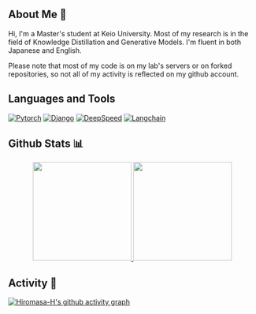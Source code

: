 <!-- - 👋 Hi, I’m @Hiromasa-H
- 👀 I’m interested in ...
- 🌱 I’m currently learning ...
- 💞️ I’m looking to collaborate on ...
- 📫 How to reach me ... -->

## About Me 👋

Hi, I'm a Master's student at Keio University. Most of my research is in the field of Knowledge Distillation and Generative Models. I'm fluent in both Japanese and English. 

Please note that most of my code is on my lab's servers or on forked repositories, so not all of my activity is reflected on my github account.

## Languages and Tools
[![Pytorch](https://img.shields.io/badge/-Pytorch-gray?style=flat&logo=Pytorch&)]()
[![Django](https://img.shields.io/badge/-Django-gray?style=flat&logo=Django&)]()
[![DeepSpeed](https://img.shields.io/badge/-DeepSpeed-grey)]()
[![Langchain](https://img.shields.io/badge/%F0%9F%A6%9C%EF%B8%8F-langchain-grey)]()


## Github Stats 📊
<p align="center">
<a href="https://github.com/Hiromasa-H">
  <img height="200em" src="https://github-readme-stats-fork-xi.vercel.app/api?username=Hiromasa-H&show_icons=true&theme=dark&count_private=true"/>
  <img height="200em" src="https://github-readme-stats-fork-xi.vercel.app/api/top-langs/?username=Hiromasa-H&layout=donut&theme=dark"/>
</a>
</p>

<!-- 
[![Contribution snake Light](https://raw.githubusercontent.com/Hiromasa-H/Hiromasa-H/output/github-snake.svg)](https://github.com/Platane/snk#gh-dark-mode-only) -->

## Activity 💪
[![Hiromasa-H's github activity graph](https://github-readme-activity-graph.cyclic.app/graph?username=Hiromasa-H&theme=react-dark)](https://github-readme-activity-graph.cyclic.app)



<!-- [![Anurag's GitHub stats](https://github-readme-stats.vercel.app/api?username=Hiromasa-H&show_icons=true&theme=dark&count_private=true)](https://github.com/anuraghazra/github-readme-stats)
[![Top Langs](https://github-readme-stats.vercel.app/api/top-langs/?username=Hiromasa-H&layout=donut&theme=dark)](https://github.com/anuraghazra/github-readme-stats)
 -->
<!---
Hiromasa-H/Hiromasa-H is a ✨ special ✨ repository because its `README.md` (this file) appears on your GitHub profile.
You can click the Preview link to take a look at your changes.
--->
